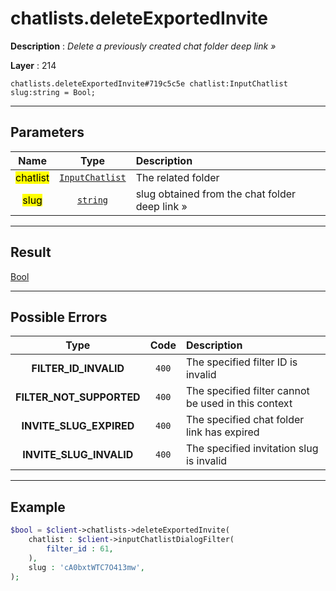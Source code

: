 # chatlists.deleteExportedInvite

**Description** : *Delete a previously created chat folder deep link &raquo;*

**Layer** : 214

```tl
chatlists.deleteExportedInvite#719c5c5e chatlist:InputChatlist slug:string = Bool;
```

---

## Parameters

| Name | Type | Description |
| :---: | :---: | :--- |
| <mark>chatlist</mark> | [`InputChatlist`](type/InputChatlist) | The related folder |
| <mark>slug</mark> | [`string`](type/string) | slug obtained from the chat folder deep link » |

---

## Result

[Bool](type/Bool)

---

## Possible Errors

| Type | Code | Description |
| :---: | :---: | :--- |
| **FILTER_ID_INVALID** | `400` | The specified filter ID is invalid |
| **FILTER_NOT_SUPPORTED** | `400` | The specified filter cannot be used in this context |
| **INVITE_SLUG_EXPIRED** | `400` | The specified chat folder link has expired |
| **INVITE_SLUG_INVALID** | `400` | The specified invitation slug is invalid |

---

## Example

```php
$bool = $client->chatlists->deleteExportedInvite(
	chatlist : $client->inputChatlistDialogFilter(
		filter_id : 61,
	),
	slug : 'cA0bxtWTC7O413mw',
);
```